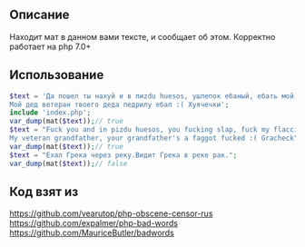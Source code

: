

Описание
-------
Находит мат в данном вами тексте, и сообщает об этом.
Корректно работает на php 7.0+

Использование
-------
```PHP
$text = 'Да пошел ты нахуй и в пиzdu huesos, ушлепок ебаный, ебать мой вялый хуй!
Мой дед ветеран твоего деда педрилу ебал :( Хуячечки';
include 'index.php';
var_dump(mat($text));// true
$text = "Fuck you and in pizdu huesos, you fucking slap, fuck my flaccid cock!
My veteran grandfather, your grandfather's a faggot fucked :( Gracheck";
var_dump(mat($text));// true
$text = "Ехал Грека через реку.Видит Грека в реке рак.";
var_dump(mat($text));// false
```
Код взят из
-------
https://github.com/vearutop/php-obscene-censor-rus
https://github.com/expalmer/php-bad-words
https://github.com/MauriceButler/badwords
